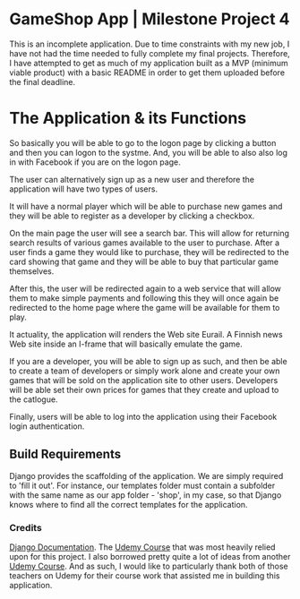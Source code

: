 # GameShop App | Milestone Project 4

This is an incomplete application. Due to time constraints with my new job, I have not had the time needed to fully complete my final projects. Therefore, I have attempted to get as much of my application built as a MVP (minimum viable product) with a basic README in order to get them uploaded before the final deadline. 

# The Application & its Functions


So basically you will be able to go to the logon page by clicking a button and then you can logon to the systme. And, you will be able to also also log in with Facebook if you are on the logon page.

The user can alternatively sign up as a new user and therefore the application will have two types of users.

It will have a normal player which will be able to purchase new games and they will be able to register as a developer by clicking a checkbox. 

On the main page the user will see a search bar. This will allow for returning search results of various games available to the user to purchase. After a user finds a game they would like to purchase, they will be redirected to the card showing that game and they will be able to buy that particular game themselves.

After this, the user will be redirected again to a web service that will allow them to make simple payments and following this they will once again be redirected to the home page where the game will be available for them to play.

It actuality, the application will renders the Web site Eurail. A Finnish news Web site inside an I-frame that will basically emulate the game.

If you are a developer, you will be able to sign up as such, and then be able to create a team of developers or simply work alone and create your own games that will be sold on the application site to other users. Developers will be able set their own prices for games that they create and upload to the catlogue.

Finally, users will be able to log into the application using their Facebook login authentication.

## Build Requirements

Django provides the scaffolding of the application. We are simply required to 'fill it out'. For instance, our templates folder must contain a subfolder with the same name as our app folder - 'shop', in my case, so that Django knows where to find all the correct templates for the application.

### Credits

[Django Documentation](https://docs.djangoproject.com/en/3.0/).
The [Udemy Course](https://www.udemy.com/course/complete-django-masterclass/) that was most heavily relied upon for this project. I also borrowed pretty quite a lot of ideas from another [Udemy Course](https://www.udemy.com/course/web-software-development-with-django-game-store-app/). And as such, I would like to particularly thank both of those teachers on Udemy for their course work that assisted me in building this application.

